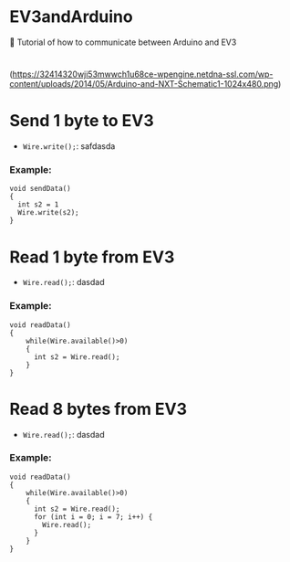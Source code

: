 # EV3andArduino
  💬 Tutorial of how to communicate between Arduino and EV3
  
# 
 (https://32414320wji53mwwch1u68ce-wpengine.netdna-ssl.com/wp-content/uploads/2014/05/Arduino-and-NXT-Schematic1-1024x480.png)
  
# 
  
# Send 1 byte to EV3
  - `Wire.write();`: safdasda
### Example:
```
void sendData()
{
  int s2 = 1
  Wire.write(s2);
}
```

# Read 1 byte from EV3
  - `Wire.read();`: dasdad
### Example:
```
void readData()
{
    while(Wire.available()>0)
    {
      int s2 = Wire.read();
    }
}
```

# Read 8 bytes from EV3
  - `Wire.read();`: dasdad
### Example:
```
void readData()
{
    while(Wire.available()>0)
    {
      int s2 = Wire.read();
      for (int i = 0; i = 7; i++) {
        Wire.read();
      }
    }
}
```
